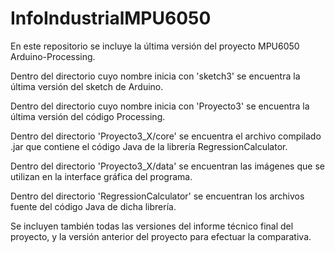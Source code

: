 # InfoIndustrialMPU6050


En este repositorio se incluye la última versión del proyecto MPU6050 Arduino-Processing.

Dentro del directorio cuyo nombre inicia con 'sketch3' se encuentra la última versión del sketch de Arduino.

Dentro del directorio cuyo nombre inicia con 'Proyecto3' se encuentra la última versión del código Processing.

Dentro del directorio 'Proyecto3_X/core' se encuentra el archivo compilado .jar que contiene el código Java de la librería RegressionCalculator.

Dentro del directorio 'Proyecto3_X/data' se encuentran las imágenes que se utilizan en la interface gráfica del programa.

Dentro del directorio 'RegressionCalculator' se encuentran los archivos fuente del código Java de dicha librería.

Se incluyen también todas las versiones del informe técnico final del proyecto, y la versión anterior del proyecto para efectuar la comparativa.
